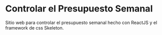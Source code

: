 # Controlar el Presupuesto Semanal

Sitio web para controlar el presupuesto semanal hecho con ReactJS y el framework de css Skeleton.
